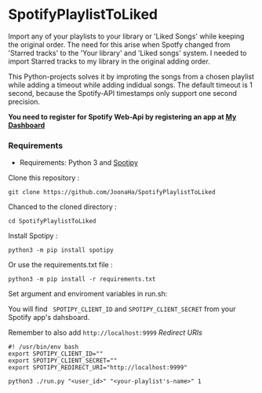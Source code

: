 # SpotifyPlaylistToLiked
Import any of your playlists to your library or 'Liked Songs' while keeping the original order.
The need for this arise when Spotfy changed from 'Starred tracks' to the 'Your library' and 'Liked songs' system.
I needed to import Starred tracks to my library in the original adding order.

This Python-projects solves it by improting the songs from a chosen playlist while adding a timeout while adding indidual songs.
The default timeout is 1 second, because the Spotify-API timestamps only support one second precision.

**You need to register for Spotify Web-Api by registering an app at [My Dashboard](https://developer.spotify.com/dashboard/applications)**

### Requirements
* Requirements: Python 3 and [Spotipy](https://github.com/plamere/spotipy)

 Clone this repository : 
```
git clone https://github.com/JoonaHa/SpotifyPlaylistToLiked
```
 Chanced to the cloned directory  : 
```
cd SpotifyPlaylistToLiked
```
Install Spotipy :
```
python3 -m pip install spotipy
```
Or use the requirements.txt file :
```
python3 -m pip install -r requirements.txt
```
Set argument and enviroment variables in run.sh:

You will find ``` SPOTIPY_CLIENT_ID``` and ```SPOTIPY_CLIENT_SECRET```
from your Spotify app's dahsboard. 

Remember to also add ```http://localhost:9999``` *Redirect URIs*
```
#! /usr/bin/env bash
export SPOTIPY_CLIENT_ID="" 
export SPOTIPY_CLIENT_SECRET=""
export SPOTIPY_REDIRECT_URI="http://localhost:9999"

python3 ./run.py "<user_id>" "<your-playlist's-name>" 1
```

